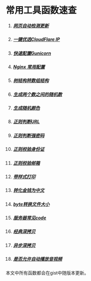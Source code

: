 # 常用工具函数速查

1. ##### [网页自动检测更新](https://gist.github.com/hugozach/da66b694978b75969c28accf0d22d352)

2. ##### [一键优选CloudFlare IP](https://gist.github.com/hugozach/d28f13dcda6b6de953973d95525c6d23)

3. ##### [快速配置Gunicorn](https://gist.github.com/hugozach/d2208b0f908b9962d1eb059e6ee9a8bb)

4. ##### [Nginx 常用配置](https://gist.github.com/hugozach/a6ed7a8c0660c9a4b4167ed42a5b1151)

5. ##### [树结构转数组结构](https://gist.github.com/hugozach/943b5b89e1e6fef3277aa45acc91d57f)

6. ##### [生成两个数之间的随机数](https://gist.github.com/hugozach/18f28acc824343ad6a99214f88b089b3)

7. ##### [生成随机颜色](https://gist.github.com/hugozach/9be6ac0a087eeb1c79179d400b6c7ac7)

8. ##### [正则判断URL](https://gist.github.com/hugozach/9e8eff9981dd9407e2d948b34e6b426a)

9. ##### [正则判断强密码](https://gist.github.com/hugozach/9b2d3038c4ceafdb32672d7dc9375a8a)

10. ##### [正则校验身份证](https://gist.github.com/hugozach/da9005ed583f5d12697967de676f5dda)

11. ##### [正则校验邮箱](https://gist.github.com/hugozach/7d503e408085504c9f91f5eb13cdc1e5)

12. ##### [带样式打印](https://gist.github.com/hugozach/2ef4b6cf00ff2ca586b56dd2f642bf65)

13. ##### [转化金钱为中文](https://gist.github.com/hugozach/9bfb8c12b0c8fbb7dbc88530ea9bcb65)

14. ##### [byte转换文件大小](https://gist.github.com/hugozach/208895f28b12e506cf23dd9f2e2966c4)

15. ##### [服务器常见code](https://gist.github.com/hugozach/b2f81a5ebd957ded4d93be252280acc2)

16. ##### [经典深拷贝](https://gist.github.com/hugozach/378ba52e2c01d56535ff609d97fa7a6e)

17. ##### [异步深拷贝](https://gist.github.com/hugozach/3c4bc34802a4091b84c0cb155b8de6c0)

18. ##### [是否允许自动播放音视频](https://gist.github.com/hugozach/8f0e4b1f35dca1735efa6584e15b919d)

    



本文中所有函数都会在gist中随版本更新。
